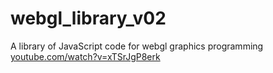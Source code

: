 # webgl_library_v02
A library of JavaScript code for webgl graphics programming
[youtube.com/watch?v=xTSrJgP8erk](https://www.youtube.com/watch?v=xTSrJgP8erk)
